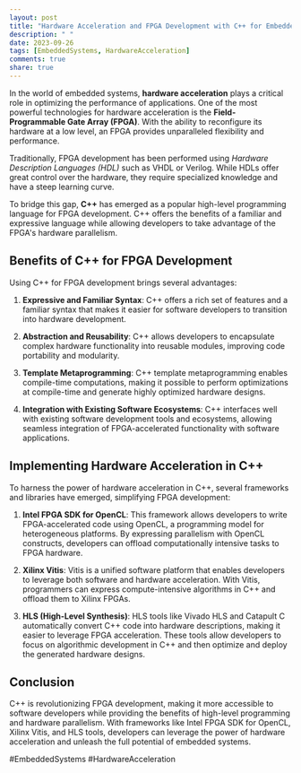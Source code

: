 ```yaml
---
layout: post
title: "Hardware Acceleration and FPGA Development with C++ for Embedded Systems"
description: " "
date: 2023-09-26
tags: [EmbeddedSystems, HardwareAcceleration]
comments: true
share: true
---
```


In the world of embedded systems, **hardware acceleration** plays a critical role in optimizing the performance of applications. One of the most powerful technologies for hardware acceleration is the **Field-Programmable Gate Array (FPGA)**. With the ability to reconfigure its hardware at a low level, an FPGA provides unparalleled flexibility and performance.

Traditionally, FPGA development has been performed using *Hardware Description Languages (HDL)* such as VHDL or Verilog. While HDLs offer great control over the hardware, they require specialized knowledge and have a steep learning curve.

To bridge this gap, **C++** has emerged as a popular high-level programming language for FPGA development. C++ offers the benefits of a familiar and expressive language while allowing developers to take advantage of the FPGA's hardware parallelism.

## Benefits of C++ for FPGA Development

Using C++ for FPGA development brings several advantages:

1. **Expressive and Familiar Syntax**: C++ offers a rich set of features and a familiar syntax that makes it easier for software developers to transition into hardware development.

2. **Abstraction and Reusability**: C++ allows developers to encapsulate complex hardware functionality into reusable modules, improving code portability and modularity.

3. **Template Metaprogramming**: C++ template metaprogramming enables compile-time computations, making it possible to perform optimizations at compile-time and generate highly optimized hardware designs.

4. **Integration with Existing Software Ecosystems**: C++ interfaces well with existing software development tools and ecosystems, allowing seamless integration of FPGA-accelerated functionality with software applications.

## Implementing Hardware Acceleration in C++

To harness the power of hardware acceleration in C++, several frameworks and libraries have emerged, simplifying FPGA development:

1. **Intel FPGA SDK for OpenCL**: This framework allows developers to write FPGA-accelerated code using OpenCL, a programming model for heterogeneous platforms. By expressing parallelism with OpenCL constructs, developers can offload computationally intensive tasks to FPGA hardware.

2. **Xilinx Vitis**: Vitis is a unified software platform that enables developers to leverage both software and hardware acceleration. With Vitis, programmers can express compute-intensive algorithms in C++ and offload them to Xilinx FPGAs.

3. **HLS (High-Level Synthesis)**: HLS tools like Vivado HLS and Catapult C automatically convert C++ code into hardware descriptions, making it easier to leverage FPGA acceleration. These tools allow developers to focus on algorithmic development in C++ and then optimize and deploy the generated hardware designs.

## Conclusion

C++ is revolutionizing FPGA development, making it more accessible to software developers while providing the benefits of high-level programming and hardware parallelism. With frameworks like Intel FPGA SDK for OpenCL, Xilinx Vitis, and HLS tools, developers can leverage the power of hardware acceleration and unleash the full potential of embedded systems.

#EmbeddedSystems #HardwareAcceleration